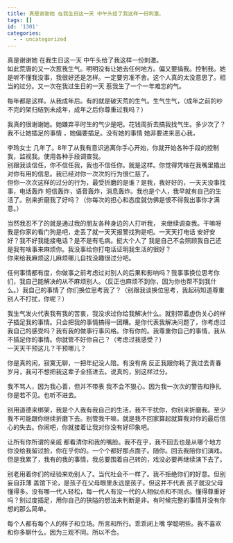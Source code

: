 ```yaml
---
title: 真是谢谢她 在我生日这一天 中午头给了我这样一份刺激。
tags: []
id: '1301'
categories:
  - - uncategorized
---
```


真是谢谢她 在我生日这一天 中午头给了我这样一份刺激。  
如此荒唐的又一次惹我生气。明明没有让她去任何地方。偏又要搞我。控制我。她是听不懂我没事，我很好还是怎样。一定要穷准不舍。这个人真的太没意思了。相当的过分。又一次在我过生日的一天 惹我生了一个一年难忘的气。

每年都是这样。从我成年后。有的就是破天荒的生气。生气生气，（成年之前的吵不完的架归结到未成年，成年之后你尊重过我吗？）

我真的很谢谢她。她嫌弃平时生的气少是吧。花钱周折去搞我找气生。多少次了？我不让她插足的事情 ，她偏要插足。没有她的事情 她非要进来恶心我，

李玲女士 几年了。8年了从我有意识逃离你手心开始，你就开始各种手段的控制我，监视我。使用各种手段调查我。  
别跟我谈信任，你不信任我，我也不信任你。就是这样。你觉得凭啥在我嘴里撬出对你有用的信息。我已经对你一次次的行为很仁慈了。  
但你一次次这样的过分的行为，最受折磨的是谁？是我，我好好的，一天天没事找事，电话轰炸 短信轰炸，语音轰炸，消息轰炸。我也是个人，我早就有自己的生活了。别来折磨我了好吗？（你每次的担心和态度就仿佛是恨不得我出事你才满意。）

当然我忍不了的就是通过我的朋友各种身边的人打听我， 来继续调查我。干嘛呀我是你家的看门狗是吧，走丢了就一天天报警找狗是吧。一天天打电话 安好安好？我不好我能接电话？是不是有毛病。挺大个人了 我是自己不会照顾我自己还是我有啥事来麻烦你。我没事给你打电话证明我生活的很好？  
你来给我麻烦这儿麻烦哪儿自找没趣很过分吧。

任何事情都有度，你做事之前考虑过对别人的后果和影响吗？我事事换位思考你们，我自己能解决的从不麻烦别人。（反正也麻烦不到你，因为你也帮不到我什么。）我自己的事情了 你们换位思考我了？（别跟我谈换位思考，我起码知道尊重别人不打扰，你呢？）

我生气发火代表我有我的苦衷，我没求过你给我解决什么。就别带着虚伪关心的样子插足我的事情。只会把我的事情搞得一团糟。是你代表我解决问题了，你考虑过我自己的感受吗？我有我的做事行事风格。你有你的。我尊重你自己的事情，我从不插足你的事情。你就管不好你自己？（考虑过我感受？）  
一天天干预这儿？干预哪儿？

你是真的闲，寂寞无聊，一把年纪没人陪。有没有病 反正我跟你耗了我过去青春岁月，我可不想把我这辈子全搭进去。说真的，别这样过分。

我不骂人，因为我心善，但并不带表 我不会不狠心。因为我一次次的警告和挣扎你是若不见。也听不进去。

别用道德来绑架，我是个人我有我自己的生活，我不干扰你，你别来折磨我。至少我不可能跟你继续折磨下去。别管我干嘛，就是我不回家算起就算我对你的最后信心的失去。你闹吧，你就接着让我对你没有好印象吧。

让所有你所谓的亲戚 都看清你和我的嘴脸。我不在乎，我不回去也是从哪个地方 你没给我留过脸，你在乎你的。一个个都好那点面子。随你。回去我陪你们演戏。但是我累了，我有的我的事情，我总要围着自己转的，戏没必要再继续演下去了。

别老用着你们的经验来劝别人了。当代社会不一样了。我不拒绝你们的好意。但别妄自菲薄 盖馆下论，是孩子在父母眼里永远是孩子。但这并不代表 孩子就没父母懂得多。没有哪一代人轻松，每一代人有没一代的人相似点和不同点。懂得尊重好吗？别过度插足，用你自己的狭隘的想法来判断是非。有时候完整的事情并没有你想的那么简单。

每个人都有每个人的样子和立场。所言和所行。乖乖闭上嘴 学聪明些。我不喜欢和你多聊什么。因为三观不同。所以不合。